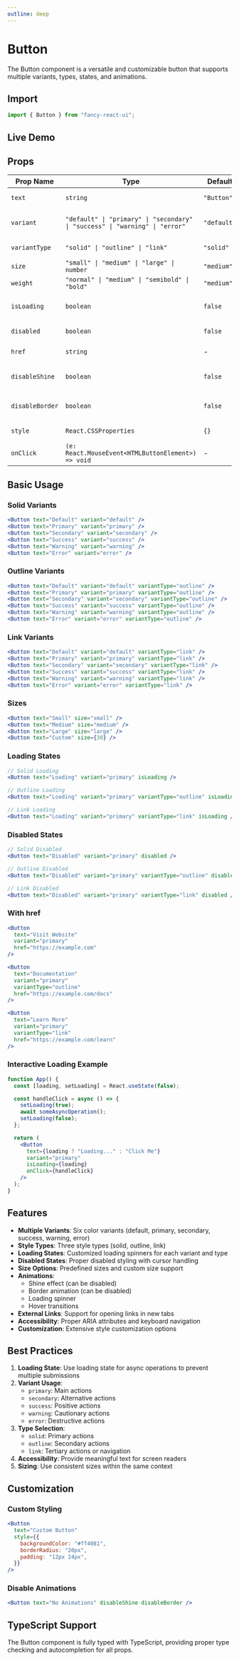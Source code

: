 ```yaml
---
outline: deep
---
```


# Button

The Button component is a versatile and customizable button that supports multiple variants, types, states, and animations.

## Import

```jsx
import { Button } from "fancy-react-ui";
```

## Live Demo

<ButtonWrapper />

## Props

| Prop Name       | Type                                                                         | Default     | Description               |
| --------------- | ---------------------------------------------------------------------------- | ----------- | ------------------------- |
| `text`          | `string`                                                                     | `"Button"`  | Button text content       |
| `variant`       | `"default" \| "primary" \| "secondary" \| "success" \| "warning" \| "error"` | `"default"` | Button color variant      |
| `variantType`   | `"solid" \| "outline" \| "link"`                                             | `"solid"`   | Button style type         |
| `size`          | `"small" \| "medium" \| "large" \| number`                                   | `"medium"`  | Button size               |
| `weight`        | `"normal" \| "medium" \| "semibold" \| "bold"`                               | `"medium"`  | Text weight               |
| `isLoading`     | `boolean`                                                                    | `false`     | Shows loading spinner     |
| `disabled`      | `boolean`                                                                    | `false`     | Disables the button       |
| `href`          | `string`                                                                     | -           | Opens link in new tab     |
| `disableShine`  | `boolean`                                                                    | `false`     | Disables shine animation  |
| `disableBorder` | `boolean`                                                                    | `false`     | Disables border animation |
| `style`         | `React.CSSProperties`                                                        | `{}`        | Additional inline styles  |
| `onClick`       | `(e: React.MouseEvent<HTMLButtonElement>) => void`                           | -           | Click handler             |

## Basic Usage

### Solid Variants

```jsx
<Button text="Default" variant="default" />
<Button text="Primary" variant="primary" />
<Button text="Secondary" variant="secondary" />
<Button text="Success" variant="success" />
<Button text="Warning" variant="warning" />
<Button text="Error" variant="error" />
```

### Outline Variants

```jsx
<Button text="Default" variant="default" variantType="outline" />
<Button text="Primary" variant="primary" variantType="outline" />
<Button text="Secondary" variant="secondary" variantType="outline" />
<Button text="Success" variant="success" variantType="outline" />
<Button text="Warning" variant="warning" variantType="outline" />
<Button text="Error" variant="error" variantType="outline" />
```

### Link Variants

```jsx
<Button text="Default" variant="default" variantType="link" />
<Button text="Primary" variant="primary" variantType="link" />
<Button text="Secondary" variant="secondary" variantType="link" />
<Button text="Success" variant="success" variantType="link" />
<Button text="Warning" variant="warning" variantType="link" />
<Button text="Error" variant="error" variantType="link" />
```

### Sizes

```jsx
<Button text="Small" size="small" />
<Button text="Medium" size="medium" />
<Button text="Large" size="large" />
<Button text="Custom" size={30} />
```

### Loading States

```jsx
// Solid Loading
<Button text="Loading" variant="primary" isLoading />

// Outline Loading
<Button text="Loading" variant="primary" variantType="outline" isLoading />

// Link Loading
<Button text="Loading" variant="primary" variantType="link" isLoading />
```

### Disabled States

```jsx
// Solid Disabled
<Button text="Disabled" variant="primary" disabled />

// Outline Disabled
<Button text="Disabled" variant="primary" variantType="outline" disabled />

// Link Disabled
<Button text="Disabled" variant="primary" variantType="link" disabled />
```

### With href

```jsx
<Button
  text="Visit Website"
  variant="primary"
  href="https://example.com"
/>

<Button
  text="Documentation"
  variant="primary"
  variantType="outline"
  href="https://example.com/docs"
/>

<Button
  text="Learn More"
  variant="primary"
  variantType="link"
  href="https://example.com/learn"
/>
```

### Interactive Loading Example

```jsx
function App() {
  const [loading, setLoading] = React.useState(false);

  const handleClick = async () => {
    setLoading(true);
    await someAsyncOperation();
    setLoading(false);
  };

  return (
    <Button
      text={loading ? "Loading..." : "Click Me"}
      variant="primary"
      isLoading={loading}
      onClick={handleClick}
    />
  );
}
```

## Features

- **Multiple Variants**: Six color variants (default, primary, secondary, success, warning, error)
- **Style Types**: Three style types (solid, outline, link)
- **Loading States**: Customized loading spinners for each variant and type
- **Disabled States**: Proper disabled styling with cursor handling
- **Size Options**: Predefined sizes and custom size support
- **Animations**:
  - Shine effect (can be disabled)
  - Border animation (can be disabled)
  - Loading spinner
  - Hover transitions
- **External Links**: Support for opening links in new tabs
- **Accessibility**: Proper ARIA attributes and keyboard navigation
- **Customization**: Extensive style customization options

## Best Practices

1. **Loading State**: Use loading state for async operations to prevent multiple submissions
2. **Variant Usage**:
   - `primary`: Main actions
   - `secondary`: Alternative actions
   - `success`: Positive actions
   - `warning`: Cautionary actions
   - `error`: Destructive actions
3. **Type Selection**:
   - `solid`: Primary actions
   - `outline`: Secondary actions
   - `link`: Tertiary actions or navigation
4. **Accessibility**: Provide meaningful text for screen readers
5. **Sizing**: Use consistent sizes within the same context

## Customization

### Custom Styling

```jsx
<Button
  text="Custom Button"
  style={{
    backgroundColor: "#ff4081",
    borderRadius: "20px",
    padding: "12px 24px",
  }}
/>
```

### Disable Animations

```jsx
<Button text="No Animations" disableShine disableBorder />
```

## TypeScript Support

The Button component is fully typed with TypeScript, providing proper type checking and autocompletion for all props.
